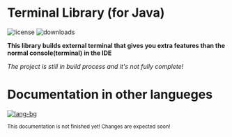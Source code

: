 # Terminal Library (for Java)
![license](https://img.shields.io/github/license/TMG8047KG/Terminal-Lib?style=flat-square)
![downloads](https://img.shields.io/github/downloads/TMG8047KG/Terminal-Lib/total?style=flat-square)

**This library builds external terminal that gives you extra features than the normal console(terminal) in the IDE**

*The project is still in build process and it's not fully complete!*

# Documentation in other langueges 

[![lang-bg](https://img.shields.io/badge/lang-bg-brightgreen?style=flat-square)](https://github.com/TMG8047KG/Terminal-Lib/blob/master/README-bg.md)

<sub>This documentation is not finished yet! Changes are expected soon!</sub>
